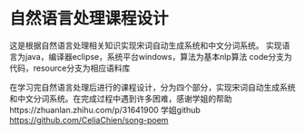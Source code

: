 # 自然语言处理课程设计
这是根据自然语言处理相关知识实现宋词自动生成系统和中文分词系统。
实现语言为java，编译器eclipse，系统平台windows，算法为基本nlp算法
code分支为代码，resource分支为相应语料库


  在学习完自然语言处理后进行的课程设计，分为四个部分，实现宋词自动生成系统和中文分词系统。在完成过程中遇到许多困难，感谢学姐的帮助https://zhuanlan.zhihu.com/p/31641900 学姐github https://github.com/CeliaChien/song-poem
